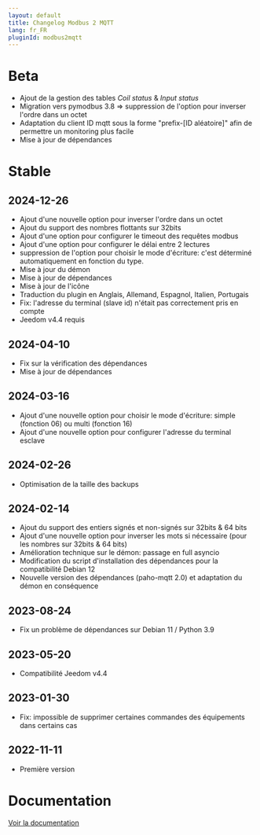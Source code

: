 ```yaml
---
layout: default
title: Changelog Modbus 2 MQTT
lang: fr_FR
pluginId: modbus2mqtt
---
```


# Beta

- Ajout de la gestion des tables *Coil status* & *Input status*
- Migration vers pymodbus 3.8 => suppression de l'option pour inverser l'ordre dans un octet
- Adaptation du client ID mqtt sous la forme "prefix-[ID aléatoire]" afin de permettre un monitoring plus facile
- Mise à jour de dépendances

# Stable

## 2024-12-26

- Ajout d'une nouvelle option pour inverser l'ordre dans un octet
- Ajout du support des nombres flottants sur 32bits
- Ajout d'une option pour configurer le timeout des requêtes modbus
- Ajout d'une option pour configurer le délai entre 2 lectures
- suppression de l'option pour choisir le mode d'écriture: c'est déterminé automatiquement en fonction du type.
- Mise à jour du démon
- Mise à jour de dépendances
- Mise à jour de l'icône
- Traduction du plugin en Anglais, Allemand, Espagnol, Italien, Portugais
- Fix: l'adresse du terminal (slave id) n'était pas correctement pris en compte
- Jeedom v4.4 requis

## 2024-04-10

- Fix sur la vérification des dépendances
- Mise à jour de dépendances

## 2024-03-16

- Ajout d'une nouvelle option pour choisir le mode d'écriture: simple (fonction 06) ou multi (fonction 16)
- Ajout d'une nouvelle option pour configurer l'adresse du terminal esclave

## 2024-02-26

- Optimisation de la taille des backups

## 2024-02-14

- Ajout du support des entiers signés et non-signés sur 32bits & 64 bits
- Ajout d'une nouvelle option pour inverser les mots si nécessaire (pour les nombres sur 32bits & 64 bits)
- Amélioration technique sur le démon: passage en full asyncio
- Modification du script d'installation des dépendances pour la compatibilité Debian 12
- Nouvelle version des dépendances (paho-mqtt 2.0) et adaptation du démon en conséquence

## 2023-08-24

- Fix un problème de dépendances sur Debian 11 / Python 3.9

## 2023-05-20

- Compatibilité Jeedom v4.4

## 2023-01-30

- Fix: impossible de supprimer certaines commandes des équipements dans certains cas

## 2022-11-11

- Première version

# Documentation

[Voir la documentation]({{site.baseurl}}/{{page.pluginId}}/{{page.lang}})
